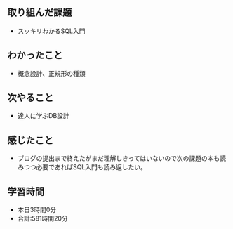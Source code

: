 ## 取り組んだ課題
- スッキリわかるSQL入門
## わかったこと
-  概念設計、正規形の種類
## 次やること
- 達人に学ぶDB設計
## 感じたこと
- ブログの提出まで終えたがまだ理解しきってはいないので次の課題の本も読みつつ必要であればSQL入門も読み返したい。
## 学習時間
- 本日3時間0分<br>
- 合計:581時間20分
